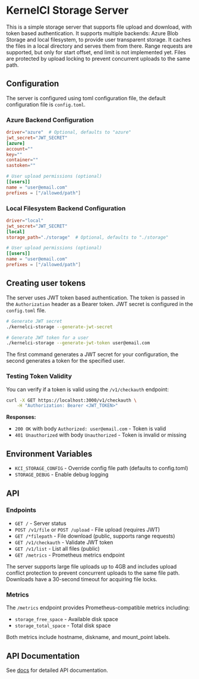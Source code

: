 # KernelCI Storage Server

This is a simple storage server that supports file upload and download, with token based authentication.
It supports multiple backends: Azure Blob Storage and local filesystem, to provide user transparent storage.
It caches the files in a local directory and serves them from there.
Range requests are supported, but only for start offset, end limit is not implemented yet.
Files are protected by upload locking to prevent concurrent uploads to the same path.

## Configuration

The server is configured using toml configuration file, the default configuration file is `config.toml`.

### Azure Backend Configuration

```toml
driver="azure"  # Optional, defaults to "azure"
jwt_secret="JWT_SECRET"
[azure]
account=""
key=""
container=""
sastoken=""

# User upload permissions (optional)
[[users]]
name = "user@email.com"
prefixes = ["/allowed/path"]
```

### Local Filesystem Backend Configuration

```toml
driver="local"
jwt_secret="JWT_SECRET"
[local]
storage_path="./storage"  # Optional, defaults to "./storage"

# User upload permissions (optional)
[[users]]
name = "user@email.com"
prefixes = ["/allowed/path"]
```

## Creating user tokens

The server uses JWT token based authentication. The token is passed in the `Authorization` header as a Bearer token.
JWT secret is configured in the `config.toml` file.

```bash
# Generate JWT secret
./kernelci-storage --generate-jwt-secret

# Generate JWT token for a user
./kernelci-storage --generate-jwt-token user@email.com
```
The first command generates a JWT secret for your configuration, the second generates a token for the specified user.

### Testing Token Validity

You can verify if a token is valid using the `/v1/checkauth` endpoint:

```bash
curl -X GET https://localhost:3000/v1/checkauth \
    -H "Authorization: Bearer <JWT_TOKEN>"
```

**Responses:**
- `200 OK` with body `Authorized: user@email.com` - Token is valid
- `401 Unauthorized` with body `Unauthorized` - Token is invalid or missing

## Environment Variables

- `KCI_STORAGE_CONFIG` - Override config file path (defaults to config.toml)
- `STORAGE_DEBUG` - Enable debug logging

## API

### Endpoints

- `GET /` - Server status
- `POST /v1/file` or `POST /upload` - File upload (requires JWT)
- `GET /*filepath` - File download (public, supports range requests)
- `GET /v1/checkauth` - Validate JWT token
- `GET /v1/list` - List all files (public)
- `GET /metrics` - Prometheus metrics endpoint

The server supports large file uploads up to 4GB and includes upload conflict protection to prevent concurrent uploads to the same file path. Downloads have a 30-second timeout for acquiring file locks.

### Metrics

The `/metrics` endpoint provides Prometheus-compatible metrics including:
- `storage_free_space` - Available disk space
- `storage_total_space` - Total disk space

Both metrics include hostname, diskname, and mount_point labels.

## API Documentation

See [docs](docs/) for detailed API documentation.